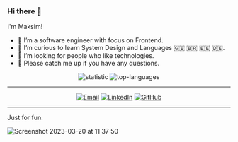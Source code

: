 ### Hi there 👋

I'm Maksim!

- 🔭 I’m a software engineer with focus on Frontend.
- 🌱 I’m curious to learn System Design and Languages 🇬🇧 🇧🇷 🇪🇪 🇩🇪.
- 🤔 I’m looking for people who like technologies.
- 💬 Please catch me up if you have any questions.

<p align = "center">
  <img src = "https://github-readme-stats.vercel.app/api?username=MaxFlower&show_icons=true&theme=onedark&line_height=33" alt="statistic">
  <img src = "https://github-readme-stats.vercel.app/api/top-langs/?username=MaxFlower&hide_langs_below=.25&theme=onedark" alt="top-languages">
</p>

---------------------------------------------------------------------------------------------------------------------------------------------------------------------------------

<p align = "center">
  <a href="mailto:maxtsvetapple@gmail.com" target="_blank"><img src="https://img.shields.io/badge/-Gmail-c14438?style=flat-square&logo=Gmail&logoColor=white" alt="Email"></a>
  <a href="https://www.linkedin.com/in/maksim-tsvetkov" target="_blank"><img src="https://img.shields.io/badge/LinkedIn-%230077B5.svg?&style=flat-square&logo=linkedin&logoColor=white" alt="LinkedIn"></a>
  <a href="https://github.com/MaxFlower" target="_blank"><img src="https://img.shields.io/badge/-GitHub-181717?style=flat-square&logo=github" alt="GitHub"></a>
</p>

---------------------------------------------------------------------------------------------------------------------------------------------------------------------------------
Just for fun:

![Screenshot 2023-03-20 at 11 37 50](https://user-images.githubusercontent.com/10515741/226221335-02c900d4-904c-4f5e-8865-0f98e7181f43.png)
